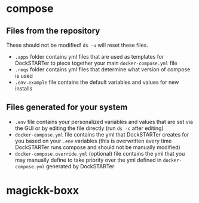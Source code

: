 # compose

## Files from the repository

These should not be modified! `ds -u` will reset these files.

- `.apps` folder contains yml files that are used as templates for DockSTARTer to piece together your main `docker-compose.yml` file
- `.reqs` folder contains yml files that determine what version of compose is used
- `.env.example` file contains the default variables and values for new installs

## Files generated for your system

- `.env` file contains your personalized variables and values that are set via the GUI or by editing the file directly (run `ds -c` after editing)
- `docker-compose.yml` file contains the yml that DockSTARTer creates for you based on your `.env` variables (this is overwritten every time DockSTARTer runs compose and should not be manually modified)
- `docker-compose.override.yml` (optional) file contains the yml that you may manually define to take priority over the yml defined in `docker-compose.yml` generated by DockSTARTer
# magickk-boxx
